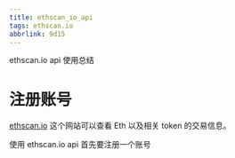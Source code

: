 ```yaml
---
title: ethscan_io_api
tags: ethscan.io
abbrlink: 9d15
---
```


ethscan.io api 使用总结

<!-- more -->

# 注册账号

[ethscan.io](https://etherscan.io) 这个网站可以查看 Eth 以及相关 token 的交易信息。

使用 ethscan.io api 首先要注册一个账号